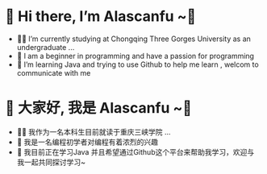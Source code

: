 # 👋 Hi there, I’m Alascanfu ~🙊
- 👨‍🎓 I’m currently studying at Chongqing Three Gorges University as an undergraduate   ...
- 🌱 I am a beginner in programming and have a passion for programming  
- 💞️ I’m learning Java and trying to use Github to help me learn , welcom to communicate with me

# 👋 大家好, 我是 Alascanfu ~🙊
- 👨‍🎓 我作为一名本科生目前就读于重庆三峡学院   ...
- 🌱 我是一名编程初学者对编程有着浓烈的兴趣  
- 💞️ 我目前正在学习Java 并且希望通过Github这个平台来帮助我学习，欢迎与我一起共同探讨学习~

<!---
HHXiaoFu/HHXiaoFu is a ✨ special ✨ repository because its `README.md` (this file) appears on your GitHub profile.
You can click the Preview link to take a look at your changes.
--->
